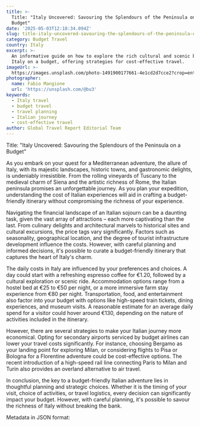 ```yaml
---
title: >-
  Title: "Italy Uncovered: Savouring the Splendours of the Peninsula on a
  Budget"
date: '2025-05-03T12:18:34.094Z'
slug: title-italy-uncovered-savouring-the-splendours-of-the-peninsula-on-a-budget
category: Budget Travel
country: Italy
excerpt: >-
  An informative guide on how to explore the rich cultural and scenic beauty of
  Italy on a budget, offering strategies for cost-effective travel.
imageUrl: >-
  https://images.unsplash.com/photo-1491900177661-4e1cd2d7cce2?crop=entropy&cs=tinysrgb&fit=max&fm=jpg&ixid=M3w3Mzk5OTB8MHwxfHNlYXJjaHwxfHxJdGFseSUyMHRyYXZlbHxlbnwwfDB8fHwxNzQ2Mjc0NjAwfDA&ixlib=rb-4.0.3&q=80&w=1080
photographer:
  name: Fabio Mangione
  url: 'https://unsplash.com/@bu3'
keywords:
  - Italy travel
  - budget travel
  - travel planning
  - Italian journey
  - cost-effective travel
author: Global Travel Report Editorial Team
---
```

Title: "Italy Uncovered: Savouring the Splendours of the Peninsula on a Budget"

As you embark on your quest for a Mediterranean adventure, the allure of Italy, with its majestic landscapes, historic towns, and gastronomic delights, is undeniably irresistible. From the rolling vineyards of Tuscany to the medieval charm of Siena and the artistic richness of Rome, the Italian peninsula promises an unforgettable journey. As you plan your expedition, understanding the cost of Italian experiences will aid in crafting a budget-friendly itinerary without compromising the richness of your experience.

Navigating the financial landscape of an Italian sojourn can be a daunting task, given the vast array of attractions – each more captivating than the last. From culinary delights and architectural marvels to historical sites and cultural excursions, the price tags vary significantly. Factors such as seasonality, geographical location, and the degree of tourist infrastructure development influence the costs. However, with careful planning and informed decisions, it's possible to curate a budget-friendly itinerary that captures the heart of Italy's charm.

The daily costs in Italy are influenced by your preferences and choices. A day could start with a refreshing espresso coffee for €1.20, followed by a cultural exploration or scenic ride. Accommodation options range from a hostel bed at €25 to €50 per night, or a more immersive farm stay experience from €80 per night. Transportation, food, and entertainment also factor into your budget with options like high-speed train tickets, dining experiences, and museum visits. A reasonable estimate for an average daily spend for a visitor could hover around €130, depending on the nature of activities included in the itinerary.

However, there are several strategies to make your Italian journey more economical. Opting for secondary airports serviced by budget airlines can lower your travel costs significantly. For instance, choosing Bergamo as your landing point for exploring Milan, or considering flights to Pisa or Bologna for a Florentine adventure could be cost-effective options. The recent introduction of a high-speed rail line connecting Paris to Milan and Turin also provides an overland alternative to air travel.

In conclusion, the key to a budget-friendly Italian adventure lies in thoughtful planning and strategic choices. Whether it is the timing of your visit, choice of activities, or travel logistics, every decision can significantly impact your budget. However, with careful planning, it's possible to savour the richness of Italy without breaking the bank.

Metadata in JSON format:
